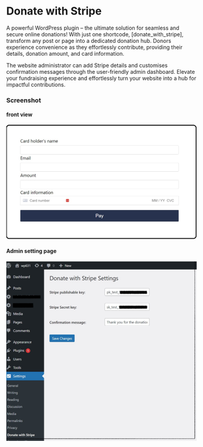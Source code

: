 # Donate with Stripe

A powerful WordPress plugin – the ultimate solution for seamless and secure online donations! With just one shortcode, [donate_with_stripe], transform any post or page into a dedicated donation hub. Donors experience convenience as they effortlessly contribute, providing their details, donation amount, and card information.

The website administrator can add Stripe details and customises confirmation messages through the user-friendly admin dashboard. Elevate your fundraising experience and effortlessly turn your website into a hub for impactful contributions. 

### Screenshot

#### front view
![](/screenshots/donate-with-stripe-front.jpg)

#### Admin setting page
![](/screenshots/donate-with-stripe-admin.jpg)
